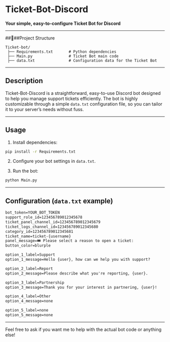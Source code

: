 # Ticket-Bot-Discord

**Your simple, easy-to-configure Ticket Bot for Discord**

---

##📁##Project Structure

```
Ticket-bot/
 ├── Requirements.txt       # Python dependencies
 ├── Main.py                # Ticket Bot main code
 ├── data.txt               # Configuration data for the Ticket Bot
```

---

## Description

Ticket-Bot-Discord is a straightforward, easy-to-use Discord bot designed to help you manage support tickets efficiently. The bot is highly customizable through a simple `data.txt` configuration file, so you can tailor it to your server’s needs without fuss.

---

## Usage

1. Install dependencies:

```bash
pip install -r Requirements.txt
```

2. Configure your bot settings in `data.txt`.

3. Run the bot:

```bash
python Main.py
```

---

## Configuration (`data.txt` example)

```txt
bot_token=YOUR_BOT_TOKEN
support_role_id=123456789012345678
ticket_panel_channel_id=123456789012345679
ticket_logs_channel_id=123456789012345680
category_id=123456789012345681
ticket_name=ticket-{username}
panel_message=🎟️ Please select a reason to open a ticket:
button_color=blurple

option_1_label=Support
option_1_message=Hello {user}, how can we help you with support?

option_2_label=Report
option_2_message=Please describe what you're reporting, {user}.

option_3_label=Partnership
option_3_message=Thank you for your interest in partnering, {user}!

option_4_label=Other
option_4_message=none

option_5_label=none
option_5_message=none
```

---

Feel free to ask if you want me to help with the actual bot code or anything else!
